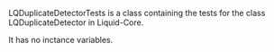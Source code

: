 LQDuplicateDetectorTests is a class containing the tests for the class LQDuplicateDetector in Liquid-Core.

It has no inctance variables.